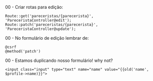 00 - Criar rotas para edição:

    Route::get('pareceristas/{parecerista}', 'PareceristaController@edit');
    Route::patch('pareceristas/{parecerista}', 'PareceristaController@update');

00 - No formulário de edição lembrar de:

    @csrf
    @method('patch')

00 - Estamos duplicando nosso formulário! why not?

    <input class="input" type="text" name="name" value="{{old('name',
    $profile->name)}}">
